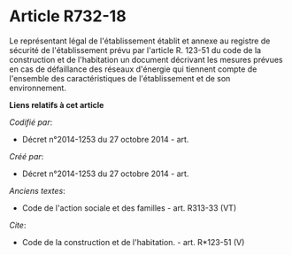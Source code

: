 # Article R732-18

Le représentant légal de l'établissement établit et annexe au registre de sécurité de l'établissement prévu par l'article R.
123-51 du code de la construction et de l'habitation un document décrivant les mesures prévues en cas de défaillance des
réseaux d'énergie qui tiennent compte de l'ensemble des caractéristiques de l'établissement et de son environnement.

**Liens relatifs à cet article**

_Codifié par_:

  - Décret n°2014-1253 du 27 octobre 2014 - art.

_Créé par_:

  - Décret n°2014-1253 du 27 octobre 2014 - art.

_Anciens textes_:

  - Code de l'action sociale et des familles - art. R313-33 (VT)

_Cite_:

  - Code de la construction et de l'habitation. - art. R*123-51 (V)
